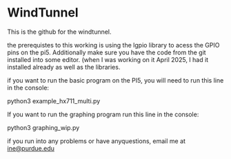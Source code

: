 # WindTunnel

This is the github for the windtunnel.

the prerequistes to this working is using the lgpio library to acess the GPIO pins on the pi5. Additionally make sure you have the code from the git installed into some editor. (when I was working on it April 2025, I had it installed already as well as the libraries.

if you want to run the basic program on the PI5, you will need to run this line in the console:

python3 example_hx711_multi.py

If you want to run the graphing program run this line in the console:

python3 graphing_wip.py

if you run into any problems or have anyquestions, email me at ine@purdue.edu
